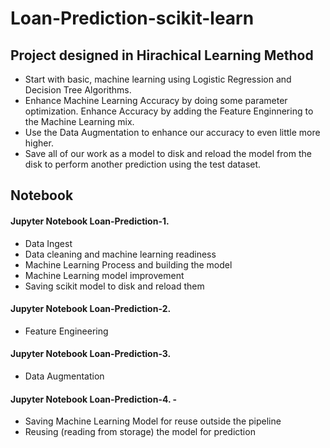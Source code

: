 # Loan-Prediction-scikit-learn

## Project designed in Hirachical Learning Method

- Start with basic, machine learning using Logistic Regression and Decision Tree Algorithms.
- Enhance Machine Learning Accuracy by doing some parameter optimization. Enhance Accuracy by adding the Feature Enginnering
  to the Machine Learning mix.
- Use the Data Augmentation to enhance our accuracy to even little more higher.
- Save all of our work as a model to disk and reload the model from the disk to perform another prediction using the test
  dataset.

## Notebook

#### Jupyter Notebook Loan-Prediction-1.   
- Data Ingest
- Data cleaning and machine learning readiness
- Machine Learning Process and building the model
- Machine Learning model improvement
- Saving scikit model to disk and reload them

#### Jupyter Notebook Loan-Prediction-2.       
- Feature Engineering

#### Jupyter Notebook Loan-Prediction-3.      
- Data Augmentation

#### Jupyter Notebook Loan-Prediction-4.      - 
- Saving Machine Learning Model for reuse outside the pipeline
- Reusing (reading from storage) the model for prediction





  
